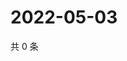 # 2022-05-03

共 0 条

<!-- BEGIN WEIBO -->
<!-- 最后更新时间 Tue May 03 2022 01:20:04 GMT+0800 (China Standard Time) -->

<!-- END WEIBO -->
